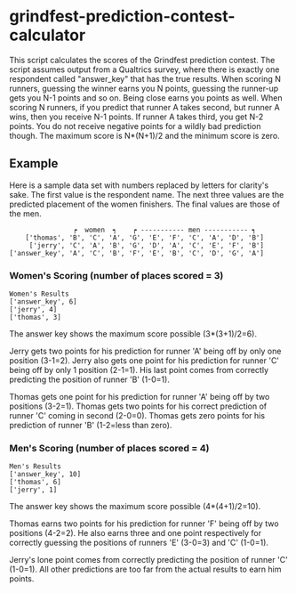 # grindfest-prediction-contest-calculator
This script calculates the scores of the Grindfest prediction contest. The script assumes output from a Qualtrics survey, where there is exactly one respondent called "answer_key" that has the true results. When scoring N runners, guessing the winner earns you N points, guessing the runner-up gets you N-1 points and so on. Being close earns you points as well. When scoring N runners, if you predict that runner A takes second, but runner A wins, then you receive N-1 points. If runner A takes third, you get N-2 points. You do not receive negative points for a wildly bad prediction though. The maximum score is N*(N+1)/2 and the minimum score is zero.

## Example
Here is a sample data set with numbers replaced by letters for clarity's sake. The first value is the respondent name. The next three values are the predicted placement of the women finishers. The final values are those of the men.
```
                ┍  women  ┑    ┍ ----------- men ----------- ┑
    ['thomas', 'B', 'C', 'A', 'G', 'E', 'F', 'C', 'A', 'D', 'B']
     ['jerry', 'C', 'A', 'B', 'G', 'D', 'A', 'C', 'E', 'F', 'B']
['answer_key', 'A', 'C', 'B', 'F', 'E', 'B', 'C', 'D', 'G', 'A']
```
### Women's Scoring (number of places scored = 3)
```
Women's Results
['answer_key', 6]
['jerry', 4]
['thomas', 3]
```
The answer key shows the maximum score possible (3*(3+1)/2=6).

Jerry gets two points for his prediction for runner 'A' being off by only one position (3-1=2). Jerry also gets one point for his prediction for runner 'C' being off by only 1 position (2-1=1). His last point comes from correctly predicting the position of runner 'B' (1-0=1).

Thomas gets one point for his prediction for runner 'A' being off by two positions (3-2=1). Thomas gets two points for his correct prediction of runner 'C' coming in second (2-0=0). Thomas gets zero points for his prediction of runner 'B' (1-2=less than zero).

### Men's Scoring (number of places scored = 4)
```
Men's Results
['answer_key', 10]
['thomas', 6]
['jerry', 1]
```
The answer key shows the maximum score possible (4*(4+1)/2=10).

Thomas earns two points for his prediction for runner 'F' being off by two positions (4-2=2). He also earns three and one point respectively for correctly guessing the positions of runners 'E' (3-0=3) and 'C' (1-0=1).

Jerry's lone point comes from correctly predicting the position of runner 'C' (1-0=1). All other predictions are too far from the actual results to earn him points.

